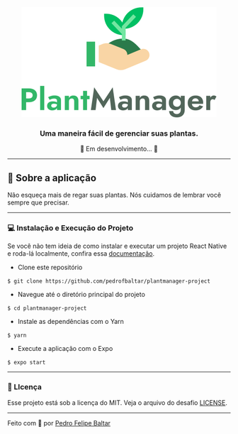 <div align="center">
  <img src="/assets/logo.svg">
</div>

<h3 align="center">
  Uma maneira fácil de gerenciar suas plantas.
</h3>

<p align="center">
  🚧 Em desenvolvimento... 🚧
</p>

---

## 🚀 Sobre a aplicação

Não esqueça mais de regar suas plantas. Nós cuidamos de lembrar você sempre que precisar.

---

### 💻 Instalação e Execução do Projeto

Se você não tem ideia de como instalar e executar um projeto React Native e roda-lá localmente, confira essa [documentação](https://www.notion.so/Configura-es-do-ambiente-79e0e4c3e992462a9b11f2745b0f2785).

- Clone este repositório

```
$ git clone https://github.com/pedrofbaltar/plantmanager-project
```

- Navegue até o diretório principal do projeto

```
$ cd plantmanager-project
```

- Instale as dependências com o Yarn

```
$ yarn
```

- Execute a aplicação com o Expo

```
$ expo start
```

---

### 📜 LIcença

Esse projeto está sob a licença do MIT. Veja o arquivo do desafio [LICENSE](LICENSE).

---

Feito com 💜 por <a href="https://www.linkedin.com/in/pedro-felipe-baltar-2a26a31ab/">Pedro Felipe Baltar</a>